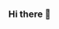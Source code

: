 ### Hi there 👋

<!--
**Thayhttss/Thayhttss** is a ✨ _special_ ✨ repository because its `README.md` (this file) appears on your GitHub profile.
Oi meu nome é Talia eu tenho 16 anos
eu sou do 1b do ensino medio estudo no colegio civico militar heitor rocha
Here are some ideas to get you started:

- 🔭 I’m currently working on ...
- 🌱 I’m currently learning ...
- 👯 I’m looking to collaborate on ...
- 🤔 I’m looking for help with ...
- 💬 Ask me about ...
- 📫 How to reach me: ...
- 😄 Pronouns: ...
- ⚡ Fun fact: ...
-->
